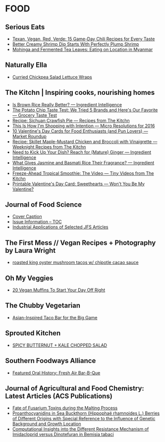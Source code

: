 # FOOD

## Serious Eats
- [Texan, Vegan, Red, Verde: 15 Game-Day Chili Recipes for Every Taste](http://feeds.seriouseats.com/~r/seriouseatsfeaturesvideos/~3/BIHJqT0YreI/super-bowl-game-day-chili-recipes.html)
- [Better Creamy Shrimp Dip Starts With Perfectly Plump Shrimp](http://feeds.seriouseats.com/~r/seriouseatsfeaturesvideos/~3/8mGnECAFrUs/how-to-make-creamy-shrimp-dip.html)
- [Mohinga and Fermented Tea Leaves: Eating on Location in Myanmar](http://feeds.seriouseats.com/~r/seriouseatsfeaturesvideos/~3/0ya1Um1RlfQ/eating-on-location-burma-myanmar-burmese-cuisine.html)

## Naturally Ella
- [Curried Chickpea Salad Lettuce Wraps](http://feedproxy.google.com/~r/NaturallyElla/~3/y2ybxz4WMs0/)

## The Kitchn | Inspiring cooks, nourishing homes
- [Is Brown Rice Really Better? — Ingredient Intelligence](http://feedproxy.google.com/~r/apartmenttherapy/thekitchn/~3/JiyYG4DJueQ/is-brown-rice-really-better-227831)
- [The Potato Chip Taste Test: We Tried 5 Brands and Here's Our Favorite — Grocery Taste Test](http://feedproxy.google.com/~r/apartmenttherapy/thekitchn/~3/zu4n-oNovsU/the-potato-chip-taste-test-we-tried-5-brands-and-heres-our-favorite-227757)
- [Recipe: Sichuan Crawfish Pie — Recipes from The Kitchn](http://feedproxy.google.com/~r/apartmenttherapy/thekitchn/~3/BSy92JO2w5Y/recipe-sichuan-crawfish-pie-228077)
- [This Is How I'm Shopping with Intention — Micro Resolutions for 2016](http://feedproxy.google.com/~r/apartmenttherapy/thekitchn/~3/iyd2OzrAjAM/this-is-how-im-shopping-with-intention-227790)
- [10 Valentine's Day Cards for Food Enthusiasts (and Pun Lovers) — Market Roundup](http://feedproxy.google.com/~r/apartmenttherapy/thekitchn/~3/qFYYUkAvlMM/10-valentines-day-cards-for-food-enthusiasts-and-pun-lovers-227943)
- [Recipe: Skillet Maple-Mustard Chicken and Broccoli with Vinaigrette — Weeknight Recipes from The Kitchn](http://feedproxy.google.com/~r/apartmenttherapy/thekitchn/~3/QA4lC1du_GY/recipe-skillet-maple-mustard-chicken-and-broccoli-with-vinaigrette-227339)
- [Need to Kick Up Your Dish? Reach for (Mature) Ginger — Ingredient Intelligence](http://feedproxy.google.com/~r/apartmenttherapy/thekitchn/~3/rt1xwScNjJM/need-to-kick-up-your-dish-reach-for-mature-ginger-228110)
- [What Gives Jasmine and Basmati Rice Their Fragrance? — Ingredient Intelligence](http://feedproxy.google.com/~r/apartmenttherapy/thekitchn/~3/LX8tyksjRKo/what-gives-jasmine-and-basmati-rice-their-fragrance-227910)
- [Freeze-Ahead Tropical Smoothie: The Video — Tiny Videos from The Kitchn](http://feedproxy.google.com/~r/apartmenttherapy/thekitchn/~3/QDlHvlPLjes/freeze-ahead-tropical-smoothie-the-video-227568)
- [Printable Valentine's Day Card: Sweethearts — Won't You Be My Valentine?](http://feedproxy.google.com/~r/apartmenttherapy/thekitchn/~3/9f2_sz9-SD8/printable-valentines-day-card-sweethearts-228060)

## Journal of Food Science
- [Cover Caption](http://onlinelibrary.wiley.com/resolve/doi?DOI=10.1111%2F1750-3841.13023)
- [Issue Information – TOC](http://onlinelibrary.wiley.com/resolve/doi?DOI=10.1111%2F1750-3841.13026)
- [Industrial Applications of Selected JFS Articles](http://onlinelibrary.wiley.com/resolve/doi?DOI=10.1111%2F1750-3841.13025)

## The First Mess // Vegan Recipes + Photography by Laura Wright
- [roasted king oyster mushroom tacos w/ chipotle cacao sauce](http://feedproxy.google.com/~r/TheFirstMess/~3/Vyh_JBElX7w/)

## Oh My Veggies
- [20 Vegan Muffins To Start Your Day Off Right](http://ohmyveggies.com/20-vegan-muffins-to-start-your-day-off-right/)

## The Chubby Vegetarian
- [Asian-Inspired Taco Bar for the Big Game](http://chubbyvegetarian.blogspot.com/2016/02/asian-inspired-taco-bar-for-big-game.html)

## Sprouted Kitchen
- [SPICY BUTTERNUT + KALE CHOPPED SALAD](http://www.sproutedkitchen.com/home/2016/2/1/spicy-butternut-kale-chopped-salad)

## Southern Foodways Alliance
- [Featured Oral History: Fresh Air Bar-B-Que](http://www.southernfoodways.org/featured-oral-history-fresh-air-bar-b-que/)

## Journal of Agricultural and Food Chemistry: Latest Articles (ACS Publications)
- [Fate of Fusarium Toxins during the
Malting Process](http://feedproxy.google.com/~r/acs/jafcau/~3/KiTbneNEaYc/acs.jafc.5b05998)
- [Proanthocyanidins in Sea Buckthorn (Hippophaë
rhamnoides L.) Berries of Different Origins with Special
Reference to the Influence of Genetic Background and Growth Location](http://feedproxy.google.com/~r/acs/jafcau/~3/8oX6y1e4x9U/acs.jafc.5b05718)
- [Computational Insights into the Different Resistance
Mechanism of Imidacloprid versus Dinotefuran in Bemisia tabaci](http://feedproxy.google.com/~r/acs/jafcau/~3/_CvURSVAQNA/acs.jafc.5b05181)


